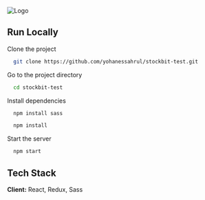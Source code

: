 
![Logo](https://previews.dropbox.com/p/thumb/ABT59sxqd84pgd3IEpr85oS9NnQ6_yo1lP0i0G8LPETxf5XXhbE_twQZ5eDcwugcxLA7Ckha6i5id2R8vYGW4uVx7vL2MQekR1-U119PZG4FjEnaJx19j2RCpHFn5kjNitRRpcD_tijtsEcFBF4MLG6GGyKH2zaJJxLE9B3XwmDtYOELZzMtZprHxTbAMvuMLqSVUbxDB2g10uxzHYvB-S1kqraT00wo-HNaIMWrGgStz92_7Aigg3fD45sM_BtrOkSpRIROQK5Tny49coqwEU52lc696-utEys-tVZMEo24EBlSAfwEOHj2DKEerkwB8ibA11R8bcWFw_OCVmCowAhLlEe_fju8xQH1WG8Nr58JgQ/p.png?fv_content=true&size_mode=5)

    
## Run Locally

Clone the project

```bash
  git clone https://github.com/yohanessahrul/stockbit-test.git
```

Go to the project directory

```bash
  cd stockbit-test
```

Install dependencies

```bash
  npm install sass
```

```bash
  npm install
```

Start the server

```bash
  npm start
```

  
## Tech Stack

**Client:** React, Redux, Sass

  